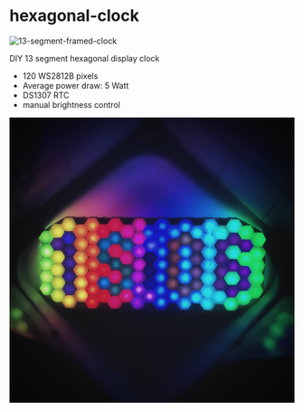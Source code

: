 # hexagonal-clock
![13-segment-framed-clock](13-segment-framed-clock.gif)

DIY  13 segment hexagonal display clock
- 120 WS2812B pixels
- Average power draw: 5 Watt
- DS1307 RTC 
- manual brightness control

![13-segment-framed-clock](13-segment-framed-clock.jpg)

